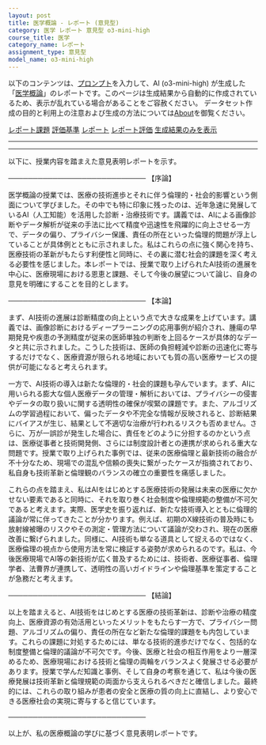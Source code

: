 ```yaml
---
layout: post
title: 医学概論 - レポート (意見型)
category: 医学 レポート 意見型 o3-mini-high
course_title: 医学
category_name: レポート
assignment_type: 意見型
model_name: o3-mini-high
---
```


以下のコンテンツは、[プロンプト](https://github.com/takedatoshiyuki/synthetic_assignments/tree/main/generated/医学/o3-mini-high/prompt_レポート-意見型.md)を入力して、AI (o3-mini-high) が生成した「[医学概論](/contents/医学/)」のレポートです。このページは生成結果から自動的に作成されているため、表示が乱れている場合があることをご容赦ください。
データセット作成の目的と利用上の注意および生成の方法については[About](/About)を御覧ください。

[レポート課題](../レポート課題-意見型)
[評価基準](../評価基準-意見型)
[レポート](../レポート-意見型)
[レポート評価](../レポート評価-意見型)
[生成結果のみを表示](https://github.com/takedatoshiyuki/synthetic_assignments/tree/main/generated/医学/o3-mini-high/レポート-意見型.md)
  

***
***
  
以下に、授業内容を踏まえた意見表明レポートを示す。

────────────────────────────
【序論】

医学概論の授業では、医療の技術進歩とそれに伴う倫理的・社会的影響という側面について学びました。その中でも特に印象に残ったのは、近年急速に発展しているAI（人工知能）を活用した診断・治療技術です。講義では、AIによる画像診断やデータ解析が従来の手法に比べて精度や迅速性を飛躍的に向上させる一方で、データの偏り、プライバシー保護、責任の所在といった倫理的問題が浮上していることが具体例とともに示されました。私はこれらの点に強く関心を持ち、医療技術の革新がもたらす利便性と同時に、その裏に潜む社会的課題を深く考える必要性を感じました。本レポートでは、授業で取り上げられたAI技術の進展を中心に、医療現場における恩恵と課題、そして今後の展望について論じ、自身の意見を明確にすることを目的とします。

────────────────────────────
【本論】

まず、AI技術の進展は診断精度の向上という点で大きな成果を上げています。講義では、画像診断におけるディープラーニングの応用事例が紹介され、腫瘍の早期発見や疾患の予測精度が従来の医師単独の判断を上回るケースが具体的なデータと共に示されました。こうした技術は、医師の負担軽減や診断の迅速化に寄与するだけでなく、医療資源が限られる地域においても質の高い医療サービスの提供が可能になると考えられます。

一方で、AI技術の導入は新たな倫理的・社会的課題も孕んでいます。まず、AIに用いられる膨大な個人医療データの管理・解析においては、プライバシーの侵害やデータの取り扱いに関する透明性の確保が喫緊の課題です。また、アルゴリズムの学習過程において、偏ったデータや不完全な情報が反映されると、診断結果にバイアスが生じ、結果として不適切な治療が行われるリスクも否めません。さらに、万が一誤診が発生した場合に、責任をどのように分担するのかという点は、医療従事者と技術開発側、さらには制度設計者との連携が求められる重大な問題です。授業で取り上げられた事例では、従来の医療倫理と最新技術の融合が不十分なため、現場での混乱や信頼の喪失に繋がったケースが指摘されており、私自身も技術革新と倫理観のバランスの確立の重要性を痛感しました。

これらの点を踏まえ、私はAIをはじめとする医療技術の発展は未来の医療に欠かせない要素であると同時に、それを取り巻く社会制度や倫理規範の整備が不可欠であると考えます。実際、医学史を振り返れば、新たな技術導入とともに倫理的議論が常に伴ってきたことが分かります。例えば、初期のX線技術の普及時にも放射線被曝のリスクやその測定・管理方法について議論が交わされ、現在の医療改善に繋げられました。同様に、AI技術も単なる道具として捉えるのではなく、医療倫理の視点から使用方法を常に検証する姿勢が求められるのです。私は、今後医療現場でAI等の新技術が広く普及するためには、技術者、医療従事者、倫理学者、法曹界が連携して、透明性の高いガイドラインや倫理基準を策定することが急務だと考えます。

────────────────────────────
【結論】

以上を踏まえると、AI技術をはじめとする医療の技術革新は、診断や治療の精度向上、医療資源の有効活用といったメリットをもたらす一方で、プライバシー問題、アルゴリズムの偏り、責任の所在など新たな倫理的課題をも内包しています。これらの課題に対処するためには、単なる技術的進歩だけでなく、包括的な制度整備と倫理的議論が不可欠です。今後、医療と社会の相互作用をより一層深めるため、医療現場における技術と倫理の両輪をバランスよく発展させる必要があります。授業で学んだ知識と事例、そして自身の考察を通じて、私は今後の医療発展は技術革新と倫理規範の両面から支えられるべきだと確信しました。最終的には、これらの取り組みが患者の安全と医療の質の向上に直結し、より安心できる医療社会の実現に寄与すると信じています。

────────────────────────────

以上が、私の医療概論の学びに基づく意見表明レポートです。
